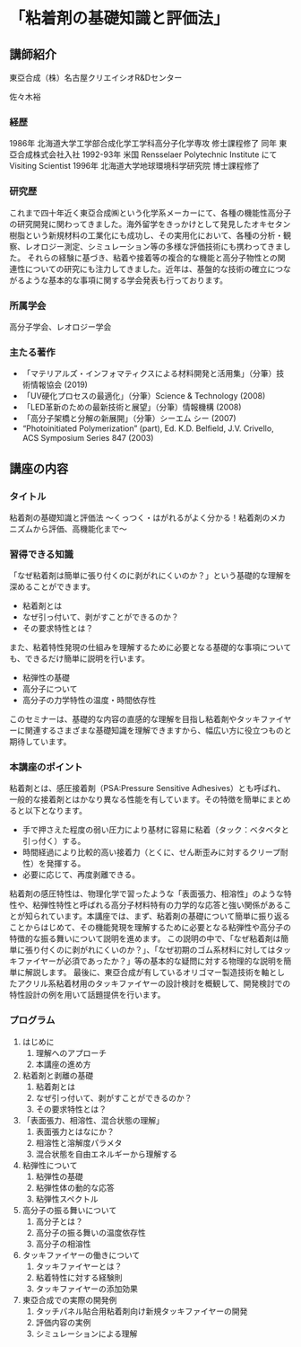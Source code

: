 # 「粘着剤の基礎知識と評価法」

## 講師紹介

東亞合成（株）名古屋クリエイシオR&Dセンター

佐々木裕

### 経歴

1986年 北海道大学工学部合成化学工学科高分子化学専攻 修士課程修了
同年 東亞合成株式会社入社
1992-93年 米国 Rensselaer Polytechnic Institute にて Visiting Scientist
1996年 北海道大学地球環境科学研究院 博士課程修了

### 研究歴

これまで四十年近く東亞合成㈱という化学系メーカーにて、各種の機能性高分子の研究開発に関わってきました。海外留学をきっかけとして発見したオキセタン樹脂という新規材料の工業化にも成功し、その実用化において、各種の分析・観察、レオロジー測定、シミュレーション等の多様な評価技術にも携わってきました。
それらの経験に基づき、粘着や接着等の複合的な機能と高分子物性との関連性についての研究にも注力してきました。近年は、基盤的な技術の確立につながるような基本的な事項に関する学会発表も行っております。

### 所属学会

高分子学会、レオロジー学会

### 主たる著作

* 「マテリアルズ・インフォマティクスによる材料開発と活用集」（分筆）技術情報協会 (2019)
* 「UV硬化プロセスの最適化」（分筆）Science & Technology (2008)
* 「LED革新のための最新技術と展望」（分筆）情報機構 (2008)
* 「高分子架橋と分解の新展開」（分筆）シーエム シー (2007)
* “Photoinitiated Polymerization” (part), Ed. K.D. Belfield, J.V. Crivello, ACS Symposium Series 847 (2003)

## 講座の内容

### タイトル

粘着剤の基礎知識と評価法
～くっつく・はがれるがよく分かる！粘着剤のメカニズムから評価、高機能化まで～

### 習得できる知識

「なぜ粘着剤は簡単に張り付くのに剥がれにくいのか？」という基礎的な理解を深めることができます。

* 粘着剤とは
* なぜ引っ付いて、剥がすことができるのか？
* その要求特性とは？

また、粘着特性発現の仕組みを理解するために必要となる基礎的な事項についても、できるだけ簡単に説明を行います。

* 粘弾性の基礎
* 高分子について
* 高分子の力学特性の温度・時間依存性

このセミナーは、基礎的な内容の直感的な理解を目指し粘着剤やタッキファイヤーに関連するさまざまな基礎知識を理解できますから、幅広い方に役立つものと期待しています。

### 本講座のポイント

粘着剤とは、感圧接着剤（PSA:Pressure Sensitive Adhesives）とも呼ばれ、一般的な接着剤とはかなり異なる性能を有しています。その特徴を簡単にまとめると以下となります。

* 手で押さえた程度の弱い圧力により基材に容易に粘着（タック：ベタベタと引っ付く）する。
* 時間経過により比較的高い接着力（とくに、せん断歪みに対するクリープ耐性）を発揮する。
* 必要に応じて、再度剥離できる。

粘着剤の感圧特性は、物理化学で習ったような「表面張力、相溶性」のような特性や、粘弾性特性と呼ばれる高分子材料特有の力学的な応答と強い関係があることが知られています。本講座では、まず、粘着剤の基礎について簡単に振り返ることからはじめて、その機能発現を理解するために必要となる粘弾性や高分子の特徴的な振る舞いについて説明を進めます。
この説明の中で、「なぜ粘着剤は簡単に張り付くのに剥がれにくいのか？」、「なぜ初期のゴム系材料に対してはタッキファイヤーが必須であったか？」等の基本的な疑問に対する物理的な説明を簡単に解説します。
最後に、東亞合成が有しているオリゴマー製造技術を軸としたアクリル系粘着材用のタッキファイヤーの設計検討を概観して、開発検討での特性設計の例を用いて話題提供を行います。

### プログラム

1. はじめに
   1. 理解へのアプローチ
   2. 本講座の進め方
2. 粘着剤と剥離の基礎
   1. 粘着剤とは
   2. なぜ引っ付いて、剥がすことができるのか？
   3. その要求特性とは？
3. 「表面張力、相溶性、混合状態の理解」
   1. 表面張力とはなにか？
   2. 相溶性と溶解度パラメタ
   3. 混合状態を自由エネルギーから理解する
4. 粘弾性について
   1. 粘弾性の基礎
   2. 粘弾性体の動的な応答
   3. 粘弾性スペクトル
5. 高分子の振る舞いについて
   1. 高分子とは？
   2. 高分子の振る舞いの温度依存性
   3. 高分子の相溶性
6. タッキファイヤーの働きについて
   1. タッキファイヤーとは？
   2. 粘着特性に対する経験則
   3. タッキファイヤーの添加効果
7. 東亞合成での実際の開発例
   1. タッチパネル貼合用粘着剤向け新規タッキファイヤーの開発
   2. 評価内容の実例
   3. シミュレーションによる理解

